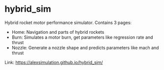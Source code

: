 # hybrid_sim
Hybrid rocket motor performance simulator. Contains 3 pages:

- Home: Navigation and parts of hybrid rockets
- Burn: Simulates a motor burn, get parameters like regression rate and thrust
- Nozzle: Generate a nozzle shape and predicts parameters like mach and thrust

Link: https://alexsimulation.github.io/hybrid_sim/

